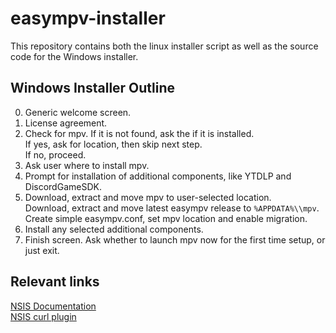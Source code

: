 # easympv-installer

This repository contains both the linux installer script as well as the source code for the Windows installer.  

## Windows Installer Outline

0. Generic welcome screen.
1. License agreement.
2. Check for mpv. If it is not found, ask the if it is installed.  
    If yes, ask for location, then skip next step.  
    If no, proceed.
3. Ask user where to install mpv.
4. Prompt for installation of additional components, like YTDLP and DiscordGameSDK.
5. Download, extract and move mpv to user-selected location.  
    Download, extract and move latest easympv release to `%APPDATA%\\mpv`.  
    Create simple easympv.conf, set mpv location and enable migration.
6. Install any selected additional components.
7. Finish screen. Ask whether to launch mpv now for the first time setup, or just exit.

## Relevant links
[NSIS Documentation](https://nsis.sourceforge.io/Docs/Chapter2.html)  
[NSIS curl plugin](https://github.com/negrutiu/nsis-nscurl)  
